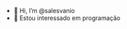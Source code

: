 - 👋 Hi, I’m @salesvanio
- 👀 Estou interessado em programação

<!---
salesvanio/salesvanio is a ✨ special ✨ repository because its `README.md` (this file) appears on your GitHub profile.
You can click the Preview link to take a look at your changes.
--->
